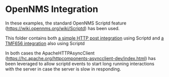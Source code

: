 # OpenNMS Integration

In these examples, the standard OpenNMS Scriptd feature (https://wiki.opennms.org/wiki/Scriptd) has been used.

This folder contains both   [a simple HTTP post integration](../simple-cortex-integration) using Scriptd
 and [a TMF656 integration](../tmf-656-integration) also using Scriptd

In both cases the ApacheHTTPAsyncClient (https://hc.apache.org/httpcomponents-asyncclient-dev/index.html) has been leveraged to allow
 scriptd events to start long running interactions with the server in case the server is slow in responding.

